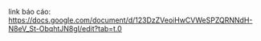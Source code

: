 link báo cáo: https://docs.google.com/document/d/123DzZVeoiHwCVWeSPZQRNNdH-N8eV_St-ObqhtJN8gI/edit?tab=t.0
